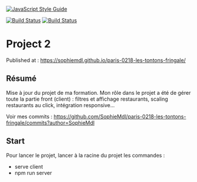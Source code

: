 [![JavaScript Style Guide](https://img.shields.io/badge/code_style-standard-brightgreen.svg)](https://standardjs.com)


[![Build Status](https://travis-ci.org/SophieMdl/paris-0218-les-tontons-fringale.svg?branch=master)](https://travis-ci.org/WildCodeSchool/paris-0218-les-tontons-fringale)
[![Build Status](https://travis-ci.org/SophieMdl/paris-0218-les-tontons-fringale.svg?branch=master)](https://travis-ci.org/WildCodeSchool/paris-0218-les-tontons-fringale)


# Project 2

Published at : https://sophiemdl.github.io/paris-0218-les-tontons-fringale/

## Résumé

Mise à jour du projet de ma formation.
Mon rôle dans le projet a été de gérer toute la partie front (client) : filtres et affichage restaurants, scaling restaurants au click, intégration responsive...

Voir mes commits : https://github.com/SophieMdl/paris-0218-les-tontons-fringale/commits?author=SophieMdl

## Start

Pour lancer le projet, lancer à la racine du projet les commandes : 
- serve client
- npm run server
